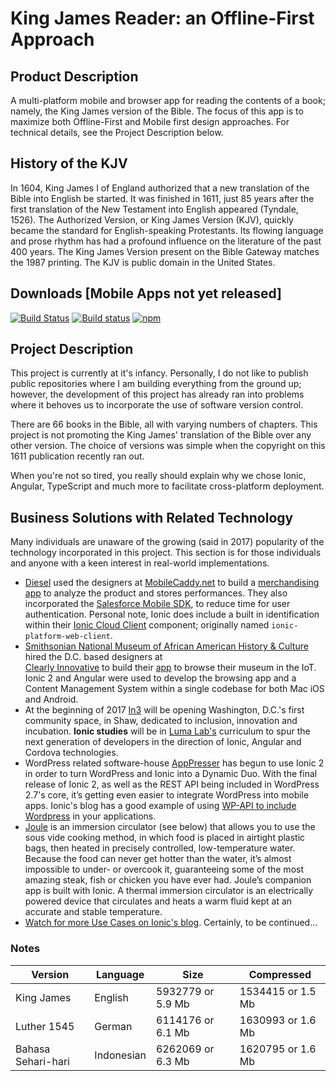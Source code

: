 
# King James Reader: an Offline-First Approach

## Product Description
   
A multi-platform mobile and browser app for reading the contents of a book; namely, the King James version of the Bible. 
The focus of this app is to maximize both Offline-First and Mobile first design approaches. For technical details, see 
the Project Description below.

## History of the KJV
   
In 1604, King James I of England authorized that a new translation of the Bible into English be started. It was finished in 1611, just 85 years after the first translation of the New Testament into English appeared (Tyndale, 1526). The Authorized Version, or King James Version (KJV), quickly became the standard for English-speaking Protestants. Its flowing language and prose rhythm has had a profound influence on the literature of the past 400 years. The King James Version present on the Bible Gateway matches the 1987 printing. The KJV is public domain in the United States.

## Downloads [Mobile Apps not yet released]

[![Build Status][circle-badge]][circle-badge-url]
[![Build status][appveyor-badge]][appveyor-badge-url]
[![npm][npm-badge]][npm-badge-url]

## Project Description
   
This project is currently at it's infancy. Personally, I do not like to publish public repositories where I am 
building everything from the ground up; however, the development of this project has already ran into problems where 
it behoves us to incorporate the use of software version control.

There are 66 books in the Bible, all with varying numbers of chapters. This project is not promoting the King James' 
translation of the Bible over any other version. The choice of versions was simple when the copyright on this 1611 
publication recently ran out.

When you're not so tired, you really should explain why we chose Ionic, Angular, TypeScript and much more to 
facilitate cross-platform deployment.

## Business Solutions with Related Technology

Many individuals are unaware of the growing (said in 2017) popularity of the technology incorporated in this project. 
This section is for those individuals and anyone with a keen interest in real-world implementations.

 *  [Diesel](http://store.diesel.com/) used the designers at [MobileCaddy.net](mobilecaddy.net) to build a 
 [merchandising app](http://www.mobilecaddy.net/diesel-achieving-digital-business-transformation-mobilecaddy/) to analyze 
 the product and stores performances. They also incorporated the [Salesforce Mobile SDK](http://salesforce.com), 
 to reduce time for user authentication. Personal note, Ionic does include a built in identification within their 
 [Ionic Cloud Client](http://github.com/driftyco/ionic-cloud) component; originally named `ionic-platform-web-client`.
 *  [Smithsonian National Museum of African American History & Culture](https://nmaahc.si.edu/) hired the D.C. based designers at  
[Clearly Innovative](http://www.clearlyinnovative.com/nmaahc-mobile-app) to build their 
[app](https://nmaahc.si.edu/connect/mobile/apps) to browse their museum in the IoT. Ionic 2 and Angular were used 
to develop the browsing app and a Content Management System within a single codebase for both Mac iOS and Android.
 *   At the beginning of 2017 [In3](http://www.in3dc.com/) will be opening Washington, D.C.'s first community space, in Shaw, 
dedicated to inclusion, innovation and incubation. **Ionic studies** will be in [Luma Lab's](http://www.luma-lab.com/) 
curriculum to spur the next generation of developers in the direction of Ionic, Angular and Cordova technologies.
 *  WordPress related software-house [AppPresser](https://apppresser.com/) has begun to use Ionic 2 in order 
 to turn WordPress and Ionic into a Dynamic Duo. With the final release of Ionic 2, as well as the REST API being included 
 in WordPress 2.7's core, it’s getting even easier to integrate WordPress into mobile apps. Ionic's blog has a good example 
 of using [WP-API to include Wordpress](http://blog.ionic.io/the-dynamic-duo-wordpress-and-ionic-2/) in your applications.
 *  [Joule](https://www.chefsteps.com/joule) is an immersion circulator (see below) that allows you to use the sous vide 
 cooking method, in which food is placed in airtight plastic bags, then heated in precisely controlled, low-temperature 
 water. Because the food can never get hotter than the water, it’s almost impossible to under- or overcook it, 
 guaranteeing some of the most amazing steak, fish or chicken you have ever had. Joule’s companion app is built with Ionic.
 A thermal immersion circulator is an electrically powered device that circulates and heats a warm fluid kept at an 
 accurate and stable temperature.
 *  [Watch for more Use Cases on Ionic's blog](http://blog.ionic.io/). Certainly, to be continued...
 

### Notes


| Version | Language | Size | Compressed |
|---|---|---|---|
| King James | English | 5932779 or 5.9 Mb | 1534415 or 1.5 Mb |
| Luther 1545 | German | 6114176 or 6.1 Mb | 1630993 or 1.6 Mb |
| Bahasa Sehari-hari | Indonesian | 6262069 or 6.3 Mb | 1620795 or 1.6 Mb |

<!--
ls -FaGl res/js/kjv-*.json | awk '{ total += $5 } END { print total }'
-->

[mobilecaddy.net]: https://www.mobilecaddy.net/


[circle-badge]: https://circleci.com/gh/driftyco/ionic-cli.svg?style=shield
[circle-badge-url]: https://circleci.com/gh/driftyco/ionic-cli
[appveyor-badge]: https://ci.appveyor.com/api/projects/status/oqaqa7fdc7y9mma3?svg=true
[appveyor-badge-url]: https://ci.appveyor.com/project/jthoms1/ionic-cli
[npm-badge]: https://img.shields.io/npm/v/ionic.svg
[npm-badge-url]: https://www.npmjs.com/package/ionic